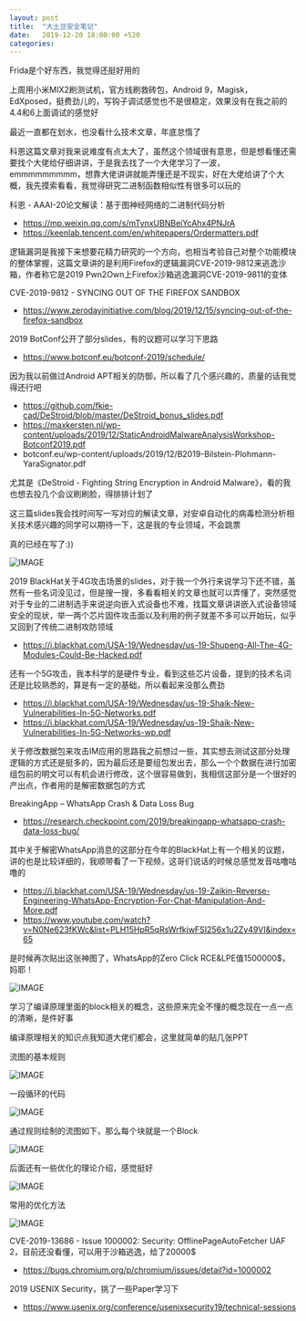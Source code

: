 ```yaml
---
layout: post
title:  "大土豆安全笔记"
date:   2019-12-20 18:00:00 +520
categories: 
---
```


Frida是个好东西，我觉得还挺好用的

上周用小米MIX2刷测试机，官方线刷救砖包，Android 9，Magisk，EdXposed，挺费劲儿的，写钩子调试感觉也不是很稳定，效果没有在我之前的4.4和6上面调试的感觉好

最近一直都在划水，也没看什么技术文章，年底怠惰了

科恩这篇文章对我来说难度有点太大了，虽然这个领域很有意思，但是想看懂还需要找个大佬给仔细讲讲，于是我去找了一个大佬学习了一波，emmmmmmmmm，想靠大佬讲讲就能弄懂还是不现实，好在大佬给讲了个大概，我先摸索看看，我觉得研究二进制函数相似性有很多可以玩的

科恩 - AAAI-20论文解读：基于图神经网络的二进制代码分析
- https://mp.weixin.qq.com/s/mTynxUBNBeiYcAhx4PNJrA
- https://keenlab.tencent.com/en/whitepapers/Ordermatters.pdf

逻辑漏洞是我接下来想要花精力研究的一个方向，也相当考验自己对整个功能模块的整体掌握，这篇文章讲的是利用Firefox的逻辑漏洞CVE-2019-9812来逃逸沙箱，作者称它是2019 Pwn2Own上Firefox沙箱逃逸漏洞CVE-2019-9811的变体

CVE-2019-9812 - SYNCING OUT OF THE FIREFOX SANDBOX
- https://www.zerodayinitiative.com/blog/2019/12/15/syncing-out-of-the-firefox-sandbox

2019 BotConf公开了部分slides，有的议题可以学习下思路
- https://www.botconf.eu/botconf-2019/schedule/

因为我以前做过Android APT相关的防御，所以看了几个感兴趣的，质量的话我觉得还行吧
- https://github.com/fkie-cad/DeStroid/blob/master/DeStroid_bonus_slides.pdf
- https://maxkersten.nl/wp-content/uploads/2019/12/StaticAndroidMalwareAnalysisWorkshop-Botconf2019.pdf
- botconf.eu/wp-content/uploads/2019/12/B2019-Bilstein-Plohmann-YaraSignator.pdf

尤其是《DeStroid - Fighting String Encryption in Android Malware》，看的我也想去投几个会议刷刷脸，得排排计划了

这三篇slides我会找时间写一写对应的解读文章，对安卓自动化的病毒检测分析相关技术感兴趣的同学可以期待一下，这是我的专业领域，不会跳票

真的已经在写了:))

![IMAGE](/assets/resources/3B69FDBDEC6CFC548BEBCDA44BC78EFE.jpg)

2019 BlackHat关于4G攻击场景的slides，对于我一个外行来说学习下还不错，虽然有一些名词没见过，但是搜一搜，多看看相关的文章也就可以弄懂了，突然感觉对于专业的二进制选手来说逆向嵌入式设备也不难，找篇文章讲讲嵌入式设备领域安全的现状，举一两个芯片固件攻击面以及利用的例子就差不多可以开始玩，似乎又回到了传统二进制攻防领域
- https://i.blackhat.com/USA-19/Wednesday/us-19-Shupeng-All-The-4G-Modules-Could-Be-Hacked.pdf

还有一个5G攻击，我本科学的是硬件专业，看到这些芯片设备，提到的技术名词还是比较熟悉的，算是有一定的基础，所以看起来没那么费劲
- https://i.blackhat.com/USA-19/Wednesday/us-19-Shaik-New-Vulnerabilities-In-5G-Networks.pdf
- https://i.blackhat.com/USA-19/Wednesday/us-19-Shaik-New-Vulnerabilities-In-5G-Networks-wp.pdf

关于修改数据包来攻击IM应用的思路我之前想过一些，其实想去测试这部分处理逻辑的方式还是挺多的，因为最后还是要组包发出去，那么一个个数据在进行加密组包前的明文可以有机会进行修改，这个很容易做到，我相信这部分是一个很好的产出点，作者用的是解密数据包的方式

BreakingApp – WhatsApp Crash & Data Loss Bug
- https://research.checkpoint.com/2019/breakingapp-whatsapp-crash-data-loss-bug/

其中关于解密WhatsApp消息的这部分在今年的BlackHat上有一个相关的议题，讲的也是比较详细的，我顺带看了一下视频，这哥们说话的时候总感觉发音咕噜咕噜的
- https://i.blackhat.com/USA-19/Wednesday/us-19-Zaikin-Reverse-Engineering-WhatsApp-Encryption-For-Chat-Manipulation-And-More.pdf
- https://www.youtube.com/watch?v=N0Ne623fKWc&list=PLH15HpR5qRsWrfkjwFSI256x1u2Zy49VI&index=65

是时候再次贴出这张神图了，WhatsApp的Zero Click RCE&LPE值1500000$，妈耶！

![IMAGE](/assets/resources/3418C5CE377DB8CA9612D9B967C42DE8.jpg)

学习了编译原理里面的block相关的概念，这些原来完全不懂的概念现在一点一点的清晰，是件好事

编译原理相关的知识点我知道大佬们都会，这里就简单的贴几张PPT

流图的基本规则

![IMAGE](/assets/resources/DC3AA7643E8345D8BE72D25BAADE7911.jpg)

一段循环的代码

![IMAGE](/assets/resources/AD90521F7D62DD4D755A4167F7B9E0B4.jpg)

通过规则绘制的流图如下，那么每个块就是一个Block

![IMAGE](/assets/resources/85A4766EF8A4C4CAED77DE1B5ABB437D.jpg)

后面还有一些优化的理论介绍，感觉挺好

![IMAGE](/assets/resources/72DFBEA8EB00E8A724BA31CE55015D44.jpg)

常用的优化方法

![IMAGE](/assets/resources/A89FEF9F4C51C3A34FA44CB320AD6B6C.jpg)

CVE-2019-13686 - Issue 1000002: Security: OfflinePageAutoFetcher UAF 2，目前还没看懂，可以用于沙箱逃逸，给了20000$
- https://bugs.chromium.org/p/chromium/issues/detail?id=1000002

2019 USENIX Security，挑了一些Paper学习下
- https://www.usenix.org/conference/usenixsecurity19/technical-sessions